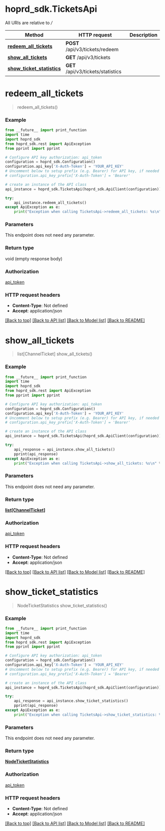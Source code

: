 # hoprd_sdk.TicketsApi

All URIs are relative to */*

Method | HTTP request | Description
------------- | ------------- | -------------
[**redeem_all_tickets**](TicketsApi.md#redeem_all_tickets) | **POST** /api/v3/tickets/redeem | 
[**show_all_tickets**](TicketsApi.md#show_all_tickets) | **GET** /api/v3/tickets | 
[**show_ticket_statistics**](TicketsApi.md#show_ticket_statistics) | **GET** /api/v3/tickets/statistics | 

# **redeem_all_tickets**
> redeem_all_tickets()



### Example
```python
from __future__ import print_function
import time
import hoprd_sdk
from hoprd_sdk.rest import ApiException
from pprint import pprint

# Configure API key authorization: api_token
configuration = hoprd_sdk.Configuration()
configuration.api_key['X-Auth-Token'] = 'YOUR_API_KEY'
# Uncomment below to setup prefix (e.g. Bearer) for API key, if needed
# configuration.api_key_prefix['X-Auth-Token'] = 'Bearer'

# create an instance of the API class
api_instance = hoprd_sdk.TicketsApi(hoprd_sdk.ApiClient(configuration))

try:
    api_instance.redeem_all_tickets()
except ApiException as e:
    print("Exception when calling TicketsApi->redeem_all_tickets: %s\n" % e)
```

### Parameters
This endpoint does not need any parameter.

### Return type

void (empty response body)

### Authorization

[api_token](../README.md#api_token)

### HTTP request headers

 - **Content-Type**: Not defined
 - **Accept**: application/json

[[Back to top]](#) [[Back to API list]](../README.md#documentation-for-api-endpoints) [[Back to Model list]](../README.md#documentation-for-models) [[Back to README]](../README.md)

# **show_all_tickets**
> list[ChannelTicket] show_all_tickets()



### Example
```python
from __future__ import print_function
import time
import hoprd_sdk
from hoprd_sdk.rest import ApiException
from pprint import pprint

# Configure API key authorization: api_token
configuration = hoprd_sdk.Configuration()
configuration.api_key['X-Auth-Token'] = 'YOUR_API_KEY'
# Uncomment below to setup prefix (e.g. Bearer) for API key, if needed
# configuration.api_key_prefix['X-Auth-Token'] = 'Bearer'

# create an instance of the API class
api_instance = hoprd_sdk.TicketsApi(hoprd_sdk.ApiClient(configuration))

try:
    api_response = api_instance.show_all_tickets()
    pprint(api_response)
except ApiException as e:
    print("Exception when calling TicketsApi->show_all_tickets: %s\n" % e)
```

### Parameters
This endpoint does not need any parameter.

### Return type

[**list[ChannelTicket]**](ChannelTicket.md)

### Authorization

[api_token](../README.md#api_token)

### HTTP request headers

 - **Content-Type**: Not defined
 - **Accept**: application/json

[[Back to top]](#) [[Back to API list]](../README.md#documentation-for-api-endpoints) [[Back to Model list]](../README.md#documentation-for-models) [[Back to README]](../README.md)

# **show_ticket_statistics**
> NodeTicketStatistics show_ticket_statistics()



### Example
```python
from __future__ import print_function
import time
import hoprd_sdk
from hoprd_sdk.rest import ApiException
from pprint import pprint

# Configure API key authorization: api_token
configuration = hoprd_sdk.Configuration()
configuration.api_key['X-Auth-Token'] = 'YOUR_API_KEY'
# Uncomment below to setup prefix (e.g. Bearer) for API key, if needed
# configuration.api_key_prefix['X-Auth-Token'] = 'Bearer'

# create an instance of the API class
api_instance = hoprd_sdk.TicketsApi(hoprd_sdk.ApiClient(configuration))

try:
    api_response = api_instance.show_ticket_statistics()
    pprint(api_response)
except ApiException as e:
    print("Exception when calling TicketsApi->show_ticket_statistics: %s\n" % e)
```

### Parameters
This endpoint does not need any parameter.

### Return type

[**NodeTicketStatistics**](NodeTicketStatistics.md)

### Authorization

[api_token](../README.md#api_token)

### HTTP request headers

 - **Content-Type**: Not defined
 - **Accept**: application/json

[[Back to top]](#) [[Back to API list]](../README.md#documentation-for-api-endpoints) [[Back to Model list]](../README.md#documentation-for-models) [[Back to README]](../README.md)

